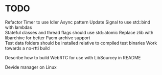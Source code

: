 # TODO

Refactor Timer to use Idler Async pattern
Update Signal to use std::bind with lambdas  
Stateful classes and thread flags should use std::atomic
Replace zlib with libarchive for better Pacm archive support  
Test data folders should be installed relative to compiled test binaries
Work towards a no-rtti build

Describe how to build WebRTC for use with LibSourcey in README

Devide manager on Linux
